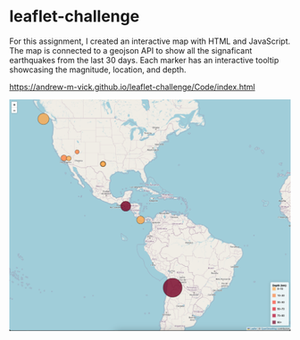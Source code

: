 # leaflet-challenge

For this assignment, I created an interactive map with HTML and JavaScript. The map is connected to a geojson API to show all the signaficant earthquakes from the last 30 days. Each marker has an interactive tooltip showcasing the magnitude, location, and depth.

https://andrew-m-vick.github.io/leaflet-challenge/Code/index.html

![map](map.png)
